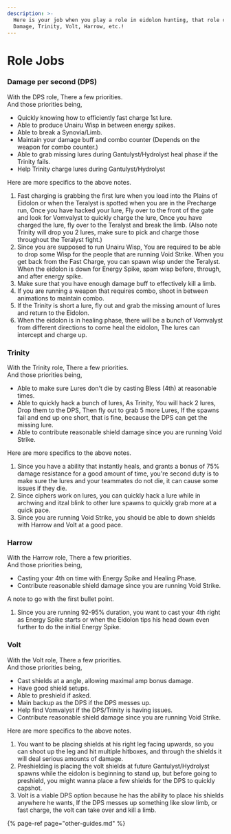 ```yaml
---
description: >-
  Here is your job when you play a role in eidolon hunting, that role can be
  Damage, Trinity, Volt, Harrow, etc.!
---
```


# Role Jobs

### Damage per second \(DPS\)

With the DPS role, There a few priorities.  
And those priorities being,

* Quickly knowing how to efficiently fast charge 1st lure.
* Able to produce Unairu Wisp in between energy spikes.
* Able to break a Synovia/Limb.
* Maintain your damage buff and combo counter \(Depends on the weapon for combo counter.\)
* Able to grab missing lures during Gantulyst/Hydrolyst heal phase if the Trinity fails.
* Help Trinity charge lures during Gantulyst/Hydrolyst

Here are more specifics to the above notes.

1. Fast charging is grabbing the first lure when you load into the Plains of Eidolon or when the Teralyst is spotted when you are in the Precharge run, Once you have hacked your lure, Fly over to the front of the gate and look for Vomvalyst to quickly charge the lure, Once you have charged the lure, fly over to the Teralyst and break the limb. \(Also note Trinity will drop you 2 lures, make sure to pick and charge those throughout the Teralyst fight.\)
2. Since you are supposed to run Unairu Wisp, You are required to be able to drop some Wisp for the people that are running Void Strike. When you get back from the Fast Charge, you can spawn wisp under the Teralyst. When the eidolon is down for Energy Spike, spam wisp before, through, and after energy spike.
3. Make sure that you have enough damage buff to effectively kill a limb.
4. If you are running a weapon that requires combo, shoot in between animations to maintain combo.
5. If the Trinity is short a lure, fly out and grab the missing amount of lures and return to the Eidolon.
6. When the eidolon is in healing phase, there will be a bunch of Vomvalyst from different directions to come heal the eidolon, The lures can intercept and charge up.

### Trinity

With the Trinity role, There a few priorities.  
And those priorities being,

* Able to make sure Lures don't die by casting Bless \(4th\) at  reasonable times.
* Able to quickly hack a bunch of lures, As Trinity, You will hack 2 lures, Drop them to the DPS, Then fly out to grab 5 more Lures, If the spawns fail and end up one short, that is fine, because the DPS can get the missing lure.
* Able to contribute reasonable shield damage since you are running Void Strike.

Here are more specifics to the above notes.

1. Since you have a ability that instantly heals, and grants a bonus of 75% damage resistance for a good amount of time, you're second duty is to make sure the lures and your teammates do not die, it can cause some issues if they die.
2. Since ciphers work on lures, you can quickly hack a lure while in archwing and itzal blink to other lure spawns to quickly grab more at a quick pace.
3. Since you are running Void Strike, you should be able to down shields with Harrow and Volt at a good pace.

### Harrow

With the Harrow role, There a few priorities.  
And those priorities being,

* Casting your 4th on time with Energy Spike and Healing Phase.
* Contribute reasonable shield damage since you are running Void Strike.

A note to go with the first bullet point.

1. Since you are running 92-95% duration, you want to cast your 4th right as Energy Spike starts or when the Eidolon tips his head down even further to do the initial Energy Spike.

### Volt

With the Volt role, There a few priorities.  
And those priorities being,

* Cast shields at a angle, allowing maximal amp bonus damage.
* Have good shield setups.
* Able to preshield if asked.
* Main backup as the DPS if the DPS messes up.
* Help find Vomvalyst if the DPS/Trinity is having issues.
* Contribute reasonable shield damage since you are running Void Strike.

Here are more specifics to the above notes.

1. You want to be placing shields at his right leg facing upwards, so you can shoot up the leg and hit multiple hitboxes, and through the shields it will deal serious amounts of damage.
2. Preshielding is placing the volt shields at future Gantulyst/Hydrolyst spawns while the eidolon is beginning to stand up, but before going to preshield, you might wanna place a few shields for the DPS to quickly capshot.
3. Volt is a viable DPS option because he has the ability to place his shields anywhere he wants, If the DPS messes up something like slow limb, or fast charge, the volt can take over and kill a limb.







{% page-ref page="other-guides.md" %}


